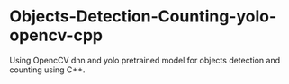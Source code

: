 # Objects-Detection-Counting-yolo-opencv-cpp
Using OpencCV dnn and yolo pretrained model for objects detection and counting using C++.
